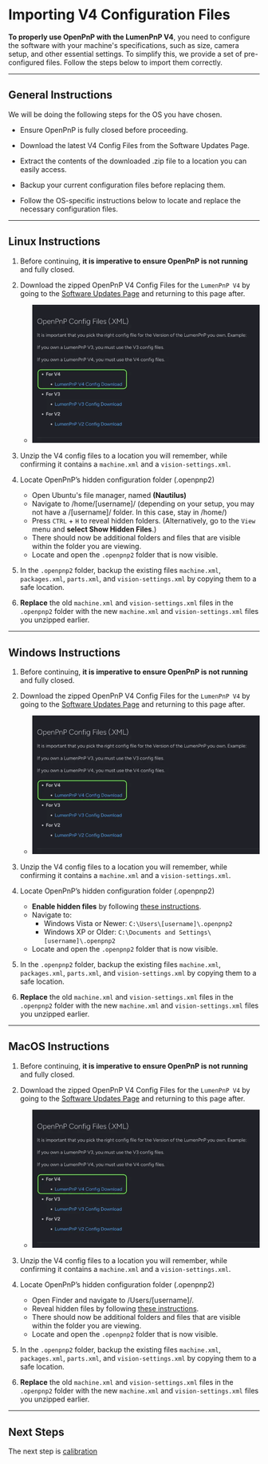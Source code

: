 # Importing V4 Configuration Files

**To properly use OpenPnP with the LumenPnP V4**, you need to configure the software with your machine's specifications, such as size, camera setup, and other essential settings. To simplify this, we provide a set of pre-configured files. Follow the steps below to import them correctly.

---

## General Instructions

We will be doing the following steps for the OS you have chosen.

* Ensure OpenPnP is fully closed before proceeding.

* Download the latest V4 Config Files from the Software Updates Page.

* Extract the contents of the downloaded .zip file to a location you can easily access.

* Backup your current configuration files before replacing them.

* Follow the OS-specific instructions below to locate and replace the necessary configuration files.

---

## Linux Instructions

1. Before continuing, **it is imperative to ensure OpenPnP is not running** and fully closed.

2. Download the zipped OpenPnP V4 Config Files for the `LumenPnP V4` by going to the [Software Updates Page](../../../../software-updates/index.md) and returning to this page after.
    * ![V4 Config Files Download](img/v4-config-download.webp)

3. Unzip the V4 config files to a location you will remember, while confirming it contains a `machine.xml` and a `vision-settings.xml`.

4. Locate OpenPnP’s hidden configuration folder (.openpnp2)
    * Open Ubuntu's file manager, named **(Nautilus)**
    * Navigate to /home/[username]/ (depending on your setup, you may not have a /[username]/ folder. In this case, stay in /home/)
    * Press `CTRL` + `H` to reveal hidden folders. (Alternatively, go to the `View` menu and **select Show Hidden Files**.)
    * There should now be additional folders and files that are visible within the folder you are viewing.
    * Locate and open the `.openpnp2` folder that is now visible.

5. In the `.openpnp2` folder, backup the existing files `machine.xml`, `packages.xml`, `parts.xml`, and `vision-settings.xml` by copying them to a safe location.

6. **Replace** the old `machine.xml` and `vision-settings.xml` files in the `.openpnp2` folder with the new `machine.xml` and `vision-settings.xml` files you unzipped earlier.

---

## Windows Instructions

1. Before continuing, **it is imperative to ensure OpenPnP is not running** and fully closed.

2. Download the zipped OpenPnP V4 Config Files for the `LumenPnP V4` by going to the [Software Updates Page](../../../../software-updates/index.md) and returning to this page after.
    * ![V4 Config Files Download](img/v4-config-download.webp)

3. Unzip the V4 config files to a location you will remember, while confirming it contains a `machine.xml` and a `vision-settings.xml`.

4. Locate OpenPnP’s hidden configuration folder (.openpnp2)
    * **Enable hidden files** by following [these instructions](https://support.microsoft.com/en-us/windows/show-hidden-files-0320fe58-0117-fd59-6851-9b7f9840fdb2).
    * Navigate to:
        * Windows Vista or Newer: `C:\Users\[username]\.openpnp2`
        * Windows XP or Older: `C:\Documents and Settings\[username]\.openpnp2`
    * Locate and open the `.openpnp2` folder that is now visible.

5. In the `.openpnp2` folder, backup the existing files `machine.xml`, `packages.xml`, `parts.xml`, and `vision-settings.xml` by copying them to a safe location.

6. **Replace** the old `machine.xml` and `vision-settings.xml` files in the `.openpnp2` folder with the new `machine.xml` and `vision-settings.xml` files you unzipped earlier.

---

## MacOS Instructions

1. Before continuing, **it is imperative to ensure OpenPnP is not running** and fully closed.

2. Download the zipped OpenPnP V4 Config Files for the `LumenPnP V4` by going to the [Software Updates Page](../../../../software-updates/index.md) and returning to this page after.
    * ![V4 Config Files Download](img/v4-config-download.webp)

1. Unzip the V4 config files to a location you will remember, while confirming it contains a `machine.xml` and a `vision-settings.xml`.

2. Locate OpenPnP’s hidden configuration folder (.openpnp2)
    * Open Finder and navigate to /Users/[username]/.
    * Reveal hidden files by following [these instructions](https://www.macworld.com/article/671158/how-to-show-hidden-files-on-a-mac.html).
    * There should now be additional folders and files that are visible within the folder you are viewing.
    * Locate and open the `.openpnp2` folder that is now visible.

3. In the `.openpnp2` folder, backup the existing files `machine.xml`, `packages.xml`, `parts.xml`, and `vision-settings.xml` by copying them to a safe location.

4. **Replace** the old `machine.xml` and `vision-settings.xml` files in the `.openpnp2` folder with the new `machine.xml` and `vision-settings.xml` files you unzipped earlier.

---

## Next Steps

The next step is [calibration](../../calibration/index.md)
